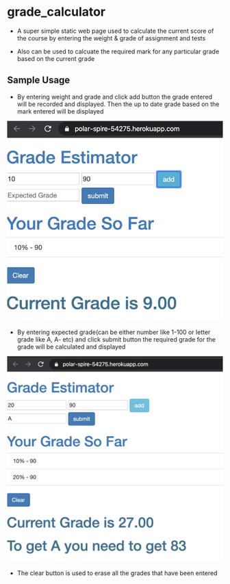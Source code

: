 # grade_calculator
+ A super simple static web page used to calculate the current score of the course by entering the weight & grade of assignment and tests

+ Also can be used to calcuate the required mark for any particular grade based on the current grade

## Sample Usage
+ By entering weight and grade and click add button the grade entered will be recorded and displayed.  Then the up to date grade based on the mark entered will be displayed

![sample1](./sample1.png)

+ By entering expected grade(can be either number like 1-100 or letter grade like A, A- etc) and click submit button the required grade for the grade will be calculated and displayed

![sample2](./sample2.png)

+ The clear button is used to erase all the grades that have been entered
